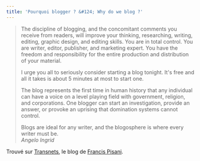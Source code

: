 ```yaml
---
title: 'Pourquoi blogger ? &#124; Why do we blog ?'
---
```


> The discipline of blogging, and the concomitant comments you receive from
> readers, will improve your thinking, researching, writing, editing, graphic
> design, and editing skills. You are in total control. You are writer, editor,
> publisher, and marketing expert. You have the freedom and responsibility for
> the entire production and distribution of your material.
>
> I urge you all to seriously consider starting a blog tonight. It's free and
> all it takes is about 5 minutes at most to start one.
>
> The blog represents the first time in human history that any individual can
> have a voice on a level playing field with government, religion, and
> corporations. One blogger can start an investigation, provide an answer, or
> provoke an uprising that domination systems cannot control.
>
> Blogs are ideal for any writer, and the blogosphere is where every writer must
> be.  
>  <cite>Angelo Ingrid</cite>

Trouvé sur
[Transnets](http://pisani.blog.lemonde.fr/2007/07/12/ecrire-bloguer/), le blog
de [Francis Pisani](http://pisani.blog.lemonde.fr/a-propos/).
